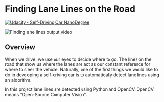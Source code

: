 # **Finding Lane Lines on the Road** 
[![Udacity - Self-Driving Car NanoDegree](https://s3.amazonaws.com/udacity-sdc/github/shield-carnd.svg)](http://www.udacity.com/drive)

<img src="https://github.com/EdoardoCocconi/Udacity-Self-Driving-Car-Nanodegree/blob/master/Assets/FindingLaneLines.gif" alt="Finding lane lines output video" />

Overview
---

When we drive, we use our eyes to decide where to go.  The lines on the road that show us where the lanes are act as our constant reference for where to steer the vehicle.  Naturally, one of the first things we would like to do in developing a self-driving car is to automatically detect lane lines using an algorithm.

In this project lane lines are detected using Python and OpenCV.  OpenCV means "Open-Source Computer Vision".
